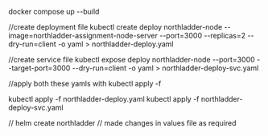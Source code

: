 
docker compose up --build

//create deployment file
kubectl create deploy northladder-node --image=northladder-assignment-node-server --port=3000 --replicas=2 --dry-run=client -o yaml > northladder-deploy.yaml


//create service file
kubectl expose deploy northladder-node --port=3000 --target-port=3000 --dry-run=client -o yaml > northladder-deploy-svc.yaml


//apply both these yamls with kubectl apply -f <file-name>

kubectl apply -f  northladder-deploy.yaml
kubectl apply -f northladder-deploy-svc.yaml



// helm create northladder
// made changes in values file as required


